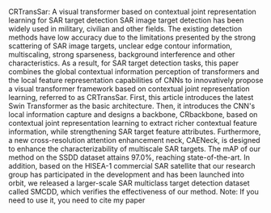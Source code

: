 CRTransSar: A visual transformer based on contextual joint representation learning for SAR target detection
SAR image target detection has been widely used in military, civilian and other fields. The existing detection methods have low accuracy due to the limitations presented by the strong scattering of SAR image targets, unclear edge contour information, multiscaling, strong sparseness, background interference and other characteristics. As a result, for SAR target detection tasks, this paper combines the global contextual information perception of transformers and the local feature representation capabilities of CNNs to innovatively propose a visual transformer framework based on contextual joint representation learning, referred to as CRTransSar. First, this article introduces the latest Swin Transformer as the basic architecture. Then, it introduces the CNN's local information capture and designs a backbone, CRbackbone, based on contextual joint representation learning to extract richer contextual feature information, while strengthening SAR target feature attributes. Furthermore, a new cross-resolution attention enhancement neck, CAENeck, is designed to enhance the characterizability of multiscale SAR targets. The mAP of our method on the SSDD dataset attains 97.0%, reaching state-of-the-art. In addition, based on the HISEA-1 commercial SAR satellite that our research group has participated in the development and has been launched into orbit, we released a larger-scale SAR multiclass target detection dataset called SMCDD, which verifies the effectiveness of our method.
Note: If you need to use it, you need to cite my paper

